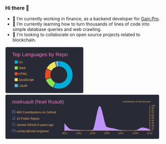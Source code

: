 ### Hi there 👋

- 🔭 I’m currently working in finance, as a backend developer for [Gain.Pro](https://gain/pro).
- 🌱 I’m currently learning how to turn thousands of lines of code into simple database queries and web crawling.
- 👯 I'm looking to collaborate on open source projects related to blockchain.


<img src="https://raw.githubusercontent.com/noelruault/noelruault/main/profile-summary-card-output/dracula/1-repos-per-language.svg" height="150"><img src="https://raw.githubusercontent.com/noelruault/noelruault/main/profile-summary-card-output/dracula/0-profile-details.svg" width="525">
